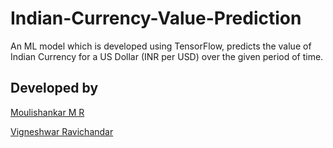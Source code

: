 # Indian-Currency-Value-Prediction

An ML model which is developed using TensorFlow, predicts the value of Indian Currency for a US Dollar (INR per USD) over the given period of time.

## Developed by

[Moulishankar M R](https://github.com/Moulishankar10)

[Vigneshwar Ravichandar](https://github.com/ToastCoder)


